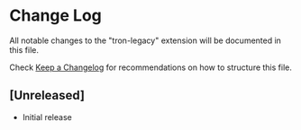 # Change Log

All notable changes to the "tron-legacy" extension will be documented in this file.

Check [Keep a Changelog](http://keepachangelog.com/) for recommendations on how to structure this file.

## [Unreleased]

- Initial release

